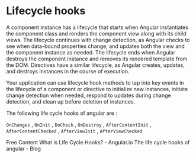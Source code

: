 # Lifecycle hooks
A component instance has a lifecycle that starts when Angular instantiates the component class and renders the component view along with its child views. The lifecycle continues with change detection, as Angular checks to see when data-bound properties change, and updates both the view and the component instance as needed. The lifecycle ends when Angular destroys the component instance and removes its rendered template from the DOM. Directives have a similar lifecycle, as Angular creates, updates, and destroys instances in the course of execution.

Your application can use lifecycle hook methods to tap into key events in the lifecycle of a component or directive to initialize new instances, initiate change detection when needed, respond to updates during change detection, and clean up before deletion of instances.

The following life cycle hooks of angular are : 

`OnChanges` , `OnInit` , `DoCheck` , `OnDestroy` , `AfterContentInit` , `AfterContentChecked` , `AfterViewInit` , `AfterViewChecked`

<ResourceGroupTitle>Free Content</ResourceGroupTitle>
<BadgeLink colorScheme='yellow' badgeText='Read' href='https://angular.io/guide/lifecycle-hooks'>What is Life Cycle Hooks? - Angular.io </BadgeLink>
<BadgeLink colorScheme='yellow' badgeText='Read' href='https://blog.logrocket.com/angular-lifecycle-hooks/'>The life cycle hooks of angular - Blog </BadgeLink>
